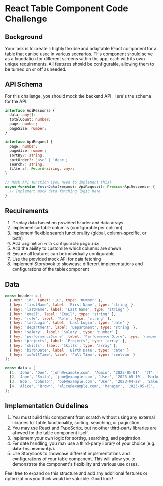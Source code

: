 # React Table Component Code Challenge

## Background
Your task is to create a highly flexible and adaptable React component for a table that can be used in various scenarios. This component should serve as a foundation for different screens within the app, each with its own unique requirements. All features should be configurable, allowing them to be turned on or off as needed.

## API Schema
For this challenge, you should mock the backend API. Here's the schema for the API:

```typescript
interface ApiResponse {
  data: any[];
  totalCount: number;
  page: number;
  pageSize: number;
}

interface ApiRequest {
  page: number;
  pageSize: number;
  sortBy?: string;
  sortOrder?: 'asc' | 'desc';
  search?: string;
  filters?: Record<string, any>;
}

// Mock API function (you need to implement this)
async function fetchData(request: ApiRequest): Promise<ApiResponse> {
  // Implement mock data fetching logic here
}
```

## Requirements
1. Display data based on provided header and data arrays
2. Implement sortable columns (configurable per column)
3. Implement flexible search functionality (global, column-specific, or both)
4. Add pagination with configurable page size
5. Add the ability to customize which columns are shown
6. Ensure all features can be individually configurable
7. Use the provided mock API for data fetching
8. Implement Storybook to showcase different implementations and configurations of the table component

## Data
```javascript
const headers = [
  { key: 'id', label: 'ID', type: 'number' },
  { key: 'firstName', label: 'First Name', type: 'string' },
  { key: 'lastName', label: 'Last Name', type: 'string' },
  { key: 'email', label: 'Email', type: 'string' },
  { key: 'role', label: 'Role', type: 'string' },
  { key: 'lastLogin', label: 'Last Login', type: 'date' },
  { key: 'department', label: 'Department', type: 'string' },
  { key: 'salary', label: 'Salary', type: 'number' },
  { key: 'performanceScore', label: 'Performance Score', type: 'number' },
  { key: 'projects', label: 'Projects', type: 'array' },
  { key: 'skills', label: 'Skills', type: 'array' },
  { key: 'birthDate', label: 'Birth Date', type: 'date' },
  { key: 'isFullTime', label: 'Full Time', type: 'boolean' }
];

const data = [
  [1, 'John', 'Doe', 'john@example.com', 'Admin', '2023-05-01', 'IT', 75000, 4.2, ['Project A', 'Project B'], ['JavaScript', 'React', 'Node.js'], '1985-03-15', true],
  [2, 'Jane', 'Smith', 'jane@example.com', 'User', '2023-05-10', 'Marketing', 65000, 3.8, ['Project C'], ['SEO', 'Content Writing', 'Social Media'], '1990-07-22', true],
  [3, 'Bob', 'Johnson', 'bob@example.com', 'User', '2023-04-28', 'Sales', 70000, 4.5, ['Project D', 'Project E'], ['Negotiation', 'CRM', 'Presentation'], '1988-11-30', false],
  [4, 'Alice', 'Brown', 'alice@example.com', 'Manager', '2023-05-05', 'HR', 80000, 4.7, ['Project F'], ['Recruitment', 'Training', 'Conflict Resolution'], '1982-09-18', true]
];
```

## Implementation Guidelines
1. You must build this component from scratch without using any external libraries for table functionality, sorting, searching, or pagination.
2. You may use React and TypeScript, but no other third-party libraries are allowed for the table component itself.
3. Implement your own logic for sorting, searching, and pagination.
4. For date handling, you may use a third-party library of your choice (e.g., date-fns, moment.js).
5. Use Storybook to showcase different implementations and configurations of your table component. This will allow you to demonstrate the component's flexibility and various use cases.

Feel free to expand on this structure and add any additional features or optimizations you think would be valuable. Good luck!
